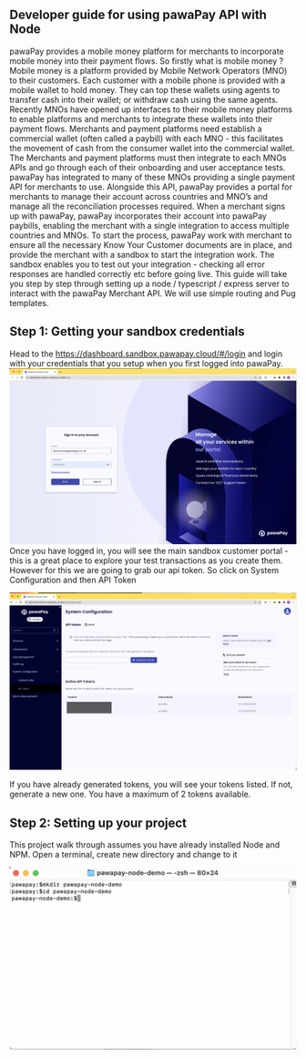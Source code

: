 ## Developer guide for using pawaPay API with Node
pawaPay provides a mobile money platform for merchants to incorporate mobile money into their payment flows.  So firstly what is mobile money ?
Mobile money is a platform provided by Mobile Network Operators (MNO) to their customers.  Each customer with a mobile phone is provided with a mobile wallet to hold money.  They can top these wallets using agents to transfer cash into their wallet; or withdraw cash using the same agents.  Recently MNOs have opened up interfaces to their mobile money platforms to enable platforms and merchants to integrate these wallets into their payment flows.
Merchants and payment platforms need establish a commercial wallet (often called a paybill) with each MNO - this facilitates the movement of cash from the consumer wallet into the commercial wallet.  The Merchants and payment platforms must then integrate to each MNOs APIs and go through each of their onboarding and user acceptance tests.
pawaPay has integrated to many of these MNOs providing a single payment API for merchants to use.  Alongside this API, pawaPay provides a portal for merchants to manage their account across countries and MNO’s and manage all the reconciliation processes required.  When a merchant signs up with pawaPay, pawaPay incorporates their account into pawaPay paybills, enabling the merchant with a single integration to access multiple countries and MNOs.
To start the process, pawaPay work with merchant to ensure all the necessary Know Your Customer documents are in place, and provide the merchant with a sandbox to start the integration work.  The sandbox enables you to test out your integration - checking all error responses are handled correctly etc before going live.
This guide will take you step by step through setting up a node / typescript / express server to interact with the pawaPay Merchant API.  We will use simple routing and Pug templates.
## Step 1: Getting your sandbox credentials
Head to the https://dashboard.sandbox.pawapay.cloud/#/login  and login with your credentials that you setup when you first logged into pawaPay.
![Screenshot-pawapay-login.png](docs%2Fimages%2FScreenshot-pawapay-login.png)
Once you have logged in, you will see the main sandbox customer portal - this is a great place to explore your test transactions as you create them.  However for this we are going to grab our api token.  So click on System Configuration and then API Token

![Screenshot-pawapay-main-screen.png](docs%2Fimages%2FScreenshot-pawapay-main-screen.png)

If you have already generated tokens, you will see your tokens listed.  If not, generate a new one.  You  have a maximum of 2 tokens available.

## Step 2: Setting up your project
This project walk through assumes you have already installed Node and NPM.
Open a terminal, create new directory and change to it

![Screenshot-terminal-1.png](docs%2Fimages%2FScreenshot-terminal-1.png)


